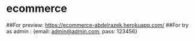 # ecommerce
##For preview: https://ecommerce-abdelrazek.herokuapp.com/
##For try as admin : {email: admin@admin.com, pass: 123456}
